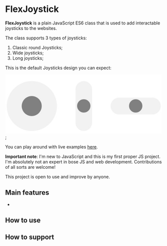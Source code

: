 # FlexJoystick
**FlexJoystick** is a plain JavaScript ES6 class that is used to add interactable joysticks to the websites.

The class supports 3 types of joysticks:
1. Classic round Joysticks;
2. Wide joysticks;
3. Long joysticks;

This is the default Joysticks design you can expect:

![default design showcase](https://github.com/Trimple/FlexJoystick/blob/main/images/defaultJoysticksDesignExample.jpg);

You can play around with live examples [here](https://trimple.github.io/FlexJoystick/).

**Important note**: I'm new to JavaScript and this is my first proper JS project. I'm absolutely not an expert in bose JS and web development. Contributions of all sorts are welcome!

This project is open to use and improve by anyone.

## Main features
* 


## How to use



## How to support

